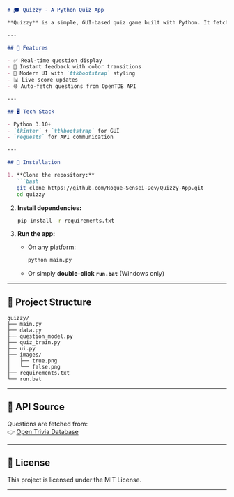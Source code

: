 ```markdown
# 🎓 Quizzy - A Python Quiz App

**Quizzy** is a simple, GUI-based quiz game built with Python. It fetches True/False questions from the Open Trivia Database API and presents them in an interactive interface. The app features a modern design using `ttkbootstrap`.

---

## 🚀 Features

- ✅ Real-time question display  
- 🎯 Instant feedback with color transitions  
- 🎨 Modern UI with `ttkbootstrap` styling  
- 📊 Live score updates  
- 🌐 Auto-fetch questions from OpenTDB API  

---

## 🖥️ Tech Stack

- Python 3.10+
- `tkinter` + `ttkbootstrap` for GUI
- `requests` for API communication

---

## 🔧 Installation

1. **Clone the repository:**
   ```bash
   git clone https://github.com/Rogue-Sensei-Dev/Quizzy-App.git
   cd quizzy
   ```

2. **Install dependencies:**
   ```bash
   pip install -r requirements.txt
   ```

3. **Run the app:**

   - On any platform:
     ```bash
     python main.py
     ```

   - Or simply **double-click `run.bat`** (Windows only)

---

## 📁 Project Structure

```
quizzy/
├── main.py
├── data.py
├── question_model.py
├── quiz_brain.py
├── ui.py
├── images/
│   ├── true.png
│   └── false.png
├── requirements.txt
└── run.bat
```

---

## 📡 API Source

Questions are fetched from:  
👉 [Open Trivia Database](https://opentdb.com/)

---

## 📜 License

This project is licensed under the MIT License.

---
